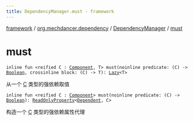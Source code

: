 ```yaml
---
title: DependencyManager.must - framework
---
```


[framework](../../index.html) / [org.mechdancer.dependency](../index.html) / [DependencyManager](index.html) / [must](./must.html)

# must

`inline fun <reified C : `[`Component`](../-component/index.html)`, T> must(noinline predicate: (C) -> `[`Boolean`](https://kotlinlang.org/api/latest/jvm/stdlib/kotlin/-boolean/index.html)`, crossinline block: (C) -> T): `[`Lazy`](https://kotlinlang.org/api/latest/jvm/stdlib/kotlin/-lazy/index.html)`<T>`

从一个 [C](must.html#C) 类型的强依赖取值

`inline fun <reified C : `[`Component`](../-component/index.html)`> must(noinline predicate: (C) -> `[`Boolean`](https://kotlinlang.org/api/latest/jvm/stdlib/kotlin/-boolean/index.html)`): `[`ReadOnlyProperty`](https://kotlinlang.org/api/latest/jvm/stdlib/kotlin.properties/-read-only-property/index.html)`<`[`Dependent`](../-dependent/index.html)`, C>`

构造一个 [C](must.html#C) 类型的强依赖属性代理

